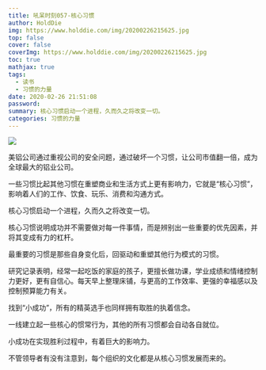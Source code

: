 ```yaml
---
title: 吼呆时刻057-核心习惯
author: HoldDie
img: https://www.holddie.com/img/20200226215625.jpg
top: false
cover: false
coverImg: https://www.holddie.com/img/20200226215625.jpg
toc: true
mathjax: true
tags:
  - 读书
  - 习惯的力量
date: 2020-02-26 21:51:08
password:
summary: 核心习惯启动一个进程，久而久之将改变一切。
categories: 习惯的力量
---
```




![](https://www.holddie.com/img/20200226215625.jpg)



美铝公司通过重视公司的安全问题，通过破坏一个习惯，让公司市值翻一倍，成为全球最大的铝业公司。



一些习惯比起其他习惯在重塑商业和生活方式上更有影响力，它就是“核心习惯”，影响着人们的工作、饮食、玩乐、消费和沟通方式。



核心习惯启动一个进程，久而久之将改变一切。



核心习惯说明成功并不需要做对每一件事情，而是辨别出一些重要的优先因素，并将其变成有力的杠杆。



最重要的习惯是那些自身变化后，回驱动和重塑其他行为模式的习惯。



研究记录表明，经常一起吃饭的家庭的孩子，更擅长做功课，学业成绩和情绪控制力更好，更有自信心。每天早上整理床铺，与更高的工作效率、更强的幸福感以及控制预算能力有关。



找到“小成功”，所有的精英选手也同样拥有取胜的执着信念。



一线建立起一些核心的惯常行为，其他的所有习惯都会自动各自就位。



小成功在实现胜利过程中，有着巨大的影响力。



不管领导者有没有注意到，每个组织的文化都是从核心习惯发展而来的。











